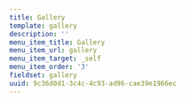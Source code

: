 ```yaml
---
title: Gallery
template: gallery
description: ''
menu_item_title: Gallery
menu_item_url: gallery
menu_item_target: _self
menu_item_order: '3'
fieldset: gallery
uuid: 9c36d0d1-3c4c-4c93-ad96-cae39e1966ec
---
```

